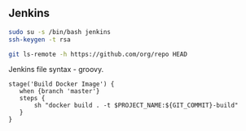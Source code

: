 Jenkins
-

````sh
sudo su -s /bin/bash jenkins
ssh-keygen -t rsa
````

````sh
git ls-remote -h https://github.com/org/repo HEAD
````

Jenkins file syntax - groovy.

````
stage('Build Docker Image') {
   when {branch 'master'}
   steps {
       sh "docker build . -t $PROJECT_NAME:${GIT_COMMIT}-build"
   }
}
````
